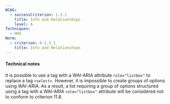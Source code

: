 ```yaml
---
WCAG:
  - successCriterion: 1.3.1
    title: Info and Relationships
    level: A
Techniques:
  - H85
Norm:
  - criterion: 9.1.3.1
    title: Info and Relationships
---
```


#### Technical notes

It is possible to use a tag with a WAI-ARIA attribute `role="listbox"` to replace a tag `<select>`. However, it is impossible to create groups of options using WAI-ARIA. As a result, a list requiring a group of options structured using a tag with a WAI-ARIA `role="listbox"` attribute will be considered not to conform to criterion 11.8.
